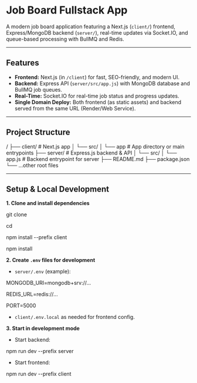 # Job Board Fullstack App

A modern job board application featuring a Next.js (`client/`) frontend, Express/MongoDB backend (`server/`), real-time updates via Socket.IO, and queue-based processing with BullMQ and Redis.

---

## Features

- **Frontend:** Next.js (in `/client`) for fast, SEO-friendly, and modern UI.
- **Backend:** Express API (`server/src/app.js`) with MongoDB database and BullMQ job queues.
- **Real-Time:** Socket.IO for real-time job status and progress updates.
- **Single Domain Deploy:** Both frontend (as static assets) and backend served from the same URL (Render/Web Service).

---

## Project Structure

/
├── client/ # Next.js app
│ └── src/
│ └── app # App directory or main entrypoints
├── server/ # Express.js backend & API
│ └── src/
│ └── app.js # Backend entrypoint for server
├── README.md
├── package.json
└── ...other root files

---

## Setup & Local Development

**1. Clone and install dependencies**

git clone <repo-url>

cd<repo-directory>

npm install --prefix client

npm install


**2. Create `.env` files for development**

- `server/.env` (example):

MONGODB_URI=mongodb+srv://...

REDIS_URL=redis://...

PORT=5000

- `client/.env.local` as needed for frontend config.

**3. Start in development mode**

- Start backend:

npm run dev --prefix server

- Start frontend:

npm run dev --prefix client
